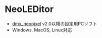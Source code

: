 # NeoLEDitor
- [dmx_neopixel](https://github.com/VirtualLiveLab/dmx_neopixel) v2.0以降の設定用PCソフト
- Windows, MacOS, Linux対応
